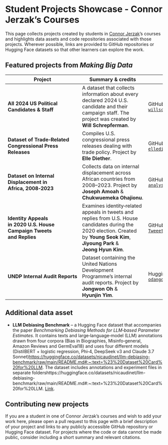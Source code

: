 # Student Projects Showcase - Connor Jerzak’s Courses 

This page collects projects created by students in [Connor Jerzak](https://connorjerzak.com/teaching/)’s courses and highlights data assets and code repositories associated with those projects.  Wherever possible, links are provided to GitHub repositories or Hugging Face datasets so that other learners can explore the work. 

## Featured projects from *Making Big Data*

| Project | Summary & credits | Links |
|---|---|---|
| **All 2024 US Political Candidates & Staff** | A dataset that collects information about every declared 2024 U.S. candidate and their campaign staff.  The project was created by **Will Schrepferman**. | GitHub: [`willschrepf/public_scrape_candidates`](https://github.com/willschrepf/public_scrape_candidates) |
| **Dataset of Trade‑Related Congressional Press Releases** | Compiles U.S. congressional press releases dealing with trade policy.  Project by **Elle Diether**. | GitHub: [`ellediether/tradecongressionalpressreleases`](https://github.com/ellediether/tradecongressionalpressreleases) |
| **Dataset on Internal Displacement in Africa, 2008‑2023** | Collects data on internal displacement across African countries from 2008–2023.  Project by **Joseph Amoah** & **Chukwuemeka Ohajionu**. | GitHub: [`EmekaOhajionu/africa-displacement-analysis`](https://github.com/EmekaOhajionu/africa-displacement-analysis) |
| **Identity Appeals in 2020 U.S. House Campaign Tweets and Replies** | Examines identity‑related appeals in tweets and replies from U.S. House candidates during the 2020 election.  Created by **Young Seok Kim**, **Jiyoung Park** & **Jeong Hyun Kim**. | GitHub: [`jiyoung-park0/2020-House-Cand-Tweeets`](https://github.com/jiyoung-park0/2020-House-Cand-Tweeets) |
| **UNDP Internal Audit Reports** | Dataset containing the United Nations Development Programme’s internal audit reports.  Project by **Jongwon Oh** & **Hyunjin Yim**. | Hugging Face dataset: [`odangdang/UNDP_Audit_Reports_DIM_Only`](https://huggingface.co/datasets/odangdang/UNDP_Audit_Reports_DIM_Only) |

## Additional data asset

- **LLM Debiasing Benchmark** – a Hugging Face dataset that accompanies the paper *Benchmarking Debiasing Methods for LLM‑based Parameter Estimates*.  It contains texts and large‑language‑model (LLM) annotations drawn from four corpora (Bias in Biographies, Misinfo‑general, Amazon Reviews and GermEval18) and uses four different models (DistilBERT + logistic regression, Phi‑4, DeepSeek v3 and Claude 3.7 Sonnet)https://huggingface.co/datasets/nicaudinet/llm-debiasing-benchmark/raw/main/README.md#:~:text=%23%20Dataset%20Card%20for%20LLM.  The dataset includes annotations and experiment files in separate foldershttps://huggingface.co/datasets/nicaudinet/llm-debiasing-benchmark/raw/main/README.md#:~:text=%23%20Dataset%20Card%20for%20LLM.  [Link](https://huggingface.co/datasets/nicaudinet/llm-debiasing-benchmark).

## Contributing new projects

If you are a student in one of Connor Jerzak’s courses and wish to add your work here, please open a pull request to this page with a brief description of your project and links to any publicly accessible GitHub repository or Hugging Face dataset.  For projects where the code or data cannot be made public, consider including a short summary and relevant citations.
